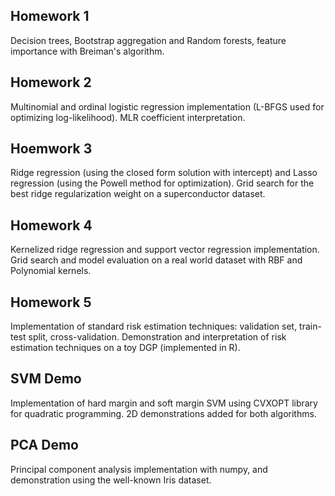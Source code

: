## Homework 1
Decision trees, Bootstrap aggregation and Random forests, feature importance with Breiman's algorithm.

## Homework 2
Multinomial and ordinal logistic regression implementation (L-BFGS used for optimizing log-likelihood). MLR coefficient interpretation.

## Hoemwork 3
Ridge regression (using the closed form solution with intercept) and Lasso regression (using the Powell method for optimization). Grid search for the best ridge regularization weight on a superconductor dataset.

## Homework 4
Kernelized ridge regression and support vector regression implementation. Grid search and model evaluation on a real world dataset with RBF and Polynomial kernels.

## Homework 5
Implementation of standard risk estimation techniques: validation set, train-test split, cross-validation. Demonstration and interpretation of risk estimation techniques on a toy DGP (implemented in R).

## SVM Demo
Implementation of hard margin and soft margin SVM using CVXOPT library for quadratic programming. 2D demonstrations added for both algorithms.

## PCA Demo
Principal component analysis implementation with numpy, and demonstration using the well-known Iris dataset.
